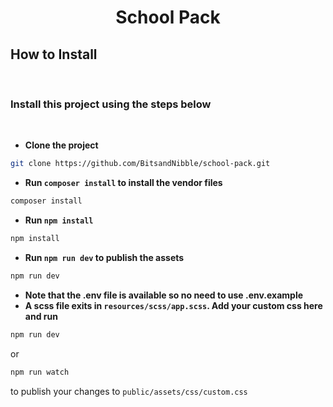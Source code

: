 # <p align="center">School Pack</p>

## How to Install

<br>

### Install this project using the steps below

<br>

- **Clone the project**

```bash
git clone https://github.com/BitsandNibble/school-pack.git
```

- **Run `composer install` to install the vendor files**

```bash
composer install
```

- **Run `npm install`**

```bash
npm install
```

- **Run `npm run dev` to publish the assets**

```bash
npm run dev
```

- **Note that the .env file is available so no need to use .env.example**
- **A scss file exits in `resources/scss/app.scss`. Add your custom css here and run**

```bash
npm run dev
```

or

```bash
npm run watch
```

to publish your changes to `public/assets/css/custom.css`
